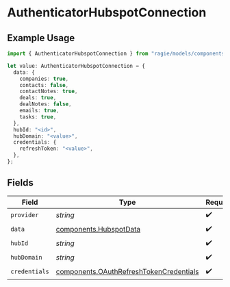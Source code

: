 # AuthenticatorHubspotConnection

## Example Usage

```typescript
import { AuthenticatorHubspotConnection } from "ragie/models/components";

let value: AuthenticatorHubspotConnection = {
  data: {
    companies: true,
    contacts: false,
    contactNotes: true,
    deals: true,
    dealNotes: false,
    emails: true,
    tasks: true,
  },
  hubId: "<id>",
  hubDomain: "<value>",
  credentials: {
    refreshToken: "<value>",
  },
};
```

## Fields

| Field                                                                                              | Type                                                                                               | Required                                                                                           | Description                                                                                        |
| -------------------------------------------------------------------------------------------------- | -------------------------------------------------------------------------------------------------- | -------------------------------------------------------------------------------------------------- | -------------------------------------------------------------------------------------------------- |
| `provider`                                                                                         | *string*                                                                                           | :heavy_check_mark:                                                                                 | N/A                                                                                                |
| `data`                                                                                             | [components.HubspotData](../../models/components/hubspotdata.md)                                   | :heavy_check_mark:                                                                                 | N/A                                                                                                |
| `hubId`                                                                                            | *string*                                                                                           | :heavy_check_mark:                                                                                 | N/A                                                                                                |
| `hubDomain`                                                                                        | *string*                                                                                           | :heavy_check_mark:                                                                                 | N/A                                                                                                |
| `credentials`                                                                                      | [components.OAuthRefreshTokenCredentials](../../models/components/oauthrefreshtokencredentials.md) | :heavy_check_mark:                                                                                 | N/A                                                                                                |